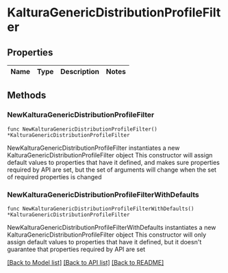 # KalturaGenericDistributionProfileFilter

## Properties

Name | Type | Description | Notes
------------ | ------------- | ------------- | -------------

## Methods

### NewKalturaGenericDistributionProfileFilter

`func NewKalturaGenericDistributionProfileFilter() *KalturaGenericDistributionProfileFilter`

NewKalturaGenericDistributionProfileFilter instantiates a new KalturaGenericDistributionProfileFilter object
This constructor will assign default values to properties that have it defined,
and makes sure properties required by API are set, but the set of arguments
will change when the set of required properties is changed

### NewKalturaGenericDistributionProfileFilterWithDefaults

`func NewKalturaGenericDistributionProfileFilterWithDefaults() *KalturaGenericDistributionProfileFilter`

NewKalturaGenericDistributionProfileFilterWithDefaults instantiates a new KalturaGenericDistributionProfileFilter object
This constructor will only assign default values to properties that have it defined,
but it doesn't guarantee that properties required by API are set


[[Back to Model list]](../README.md#documentation-for-models) [[Back to API list]](../README.md#documentation-for-api-endpoints) [[Back to README]](../README.md)


